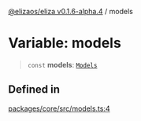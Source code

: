 [@elizaos/eliza v0.1.6-alpha.4](../index.md) / models

# Variable: models

> `const` **models**: [`Models`](../type-aliases/Models.md)

## Defined in

[packages/core/src/models.ts:4](https://github.com/elizaos/eliza/blob/main/packages/core/src/models.ts#L4)
